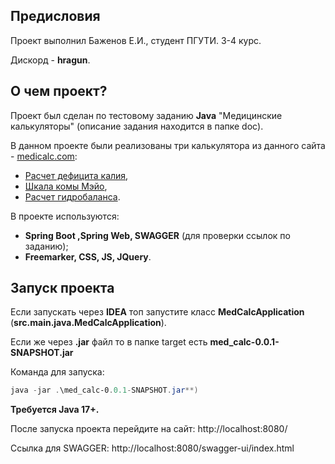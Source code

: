 ## Предисловия
Проект выполнил Баженов Е.И., студент ПГУТИ. 3-4 курс.

Дискорд - **hragun**.

## О чем проект?
Проект был сделан по тестовому заданию **Java** "Медицинские калькуляторы" 
(описание задания находится в папке doc).

В данном проекте были реализованы три калькулятора из данного сайта - [medicalc.com](https://medicalc.pro/):
* [Расчет дефицита калия](https://medicalc.pro/rashchetkalija),
* [Шкала комы Мэйо](https://medicalc.pro/mayo),
* [Расчет гидробаланса](https://medicalc.pro/gidrobalans).

В проекте используются:
* **Spring Boot ,Spring Web, SWAGGER** (для проверки ссылок по заданию);
* **Freemarker, CSS, JS, JQuery**.

## Запуск проекта
Если запускать через **IDEA** топ запустите класс **MedCalcApplication** (**src.main.java.MedCalcApplication**).

Если же через **.jar** файл то в папке target есть **med_calc-0.0.1-SNAPSHOT.jar**

Команда для запуска: 
```powershell
java -jar .\med_calc-0.0.1-SNAPSHOT.jar**)
```

**Требуется Java 17+.**

После запуска проекта перейдите на сайт: http://localhost:8080/

Ссылка для SWAGGER:  http://localhost:8080/swagger-ui/index.html
